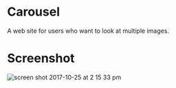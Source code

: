 # Carousel
A web site for users who want to look at multiple images.

# Screenshot
![screen shot 2017-10-25 at 2 15 33 pm](https://user-images.githubusercontent.com/31449025/32024081-2c55125c-b990-11e7-8c11-f11adf681eb3.png)
